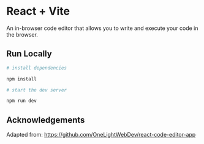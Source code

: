 # React + Vite

An in-browser code editor that allows you to write and execute your code in the browser.

## Run Locally

```bash
# install dependencies

npm install

# start the dev server

npm run dev
```

## Acknowledgements
Adapted from:
https://github.com/OneLightWebDev/react-code-editor-app